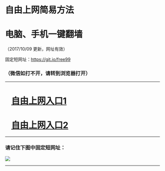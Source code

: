 ﻿# 自由上网简易方法

# 电脑、手机一键翻墙

（2017/10/09 更新，网址有效）

固定短网址：https://git.io/free99

### （微信如打不开，请转到浏览器打开）


***





# &nbsp;&nbsp; <a href="http://ft2873724782.fwq-tz-1001.info/fwqtz01.html?t=1009001537 " target="_blank">自由上网入口1</a>
# &nbsp;&nbsp; <a href="http://ft1940416076.fwq-tz-1002.info/fwqtz02.html?t=100900126291 " target="_blank">自由上网入口2</a>
***

### 请记住下图中固定短网址：

<img src="https://s3-us-west-2.amazonaws.com/fwq-1001/yjfq-20170905okok.png" /> 


***


